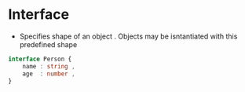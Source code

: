 # Interface 

- Specifies shape of an object . Objects may be isntantiated with this predefined shape 

```typescript
interface Person {
    name : string , 
    age  : number , 
}
```

